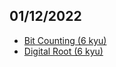 ## 01/12/2022

- [Bit Counting (6 kyu)](https://www.codewars.com/kata/526571aae218b8ee490006f4/go)
- [Digital Root (6 kyu)](https://www.codewars.com/kata/541c8630095125aba6000c00/go)